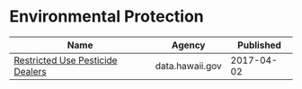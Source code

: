 # Environmental Protection

Name | Agency | Published
---- | ---- | ---------
[Restricted Use Pesticide Dealers](../datasets/cai8-hwet.md) | data.hawaii.gov | 2017-04-02

